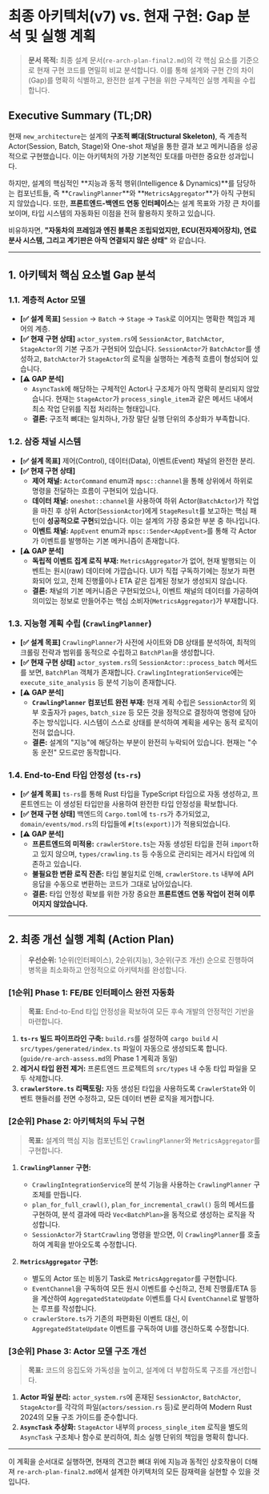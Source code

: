 # 최종 아키텍처(v7) vs. 현재 구현: Gap 분석 및 실행 계획

> **문서 목적:** 최종 설계 문서(`re-arch-plan-final2.md`)의 각 핵심 요소를 기준으로 현재 구현 코드를 면밀히 비교 분석합니다. 이를 통해 설계와 구현 간의 차이(Gap)를 명확히 식별하고, 완전한 설계 구현을 위한 구체적인 실행 계획을 수립합니다.

## Executive Summary (TL;DR)

현재 `new_architecture`는 설계의 **구조적 뼈대(Structural Skeleton)**, 즉 계층적 Actor(Session, Batch, Stage)와 One-shot 채널을 통한 결과 보고 메커니즘을 성공적으로 구현했습니다. 이는 아키텍처의 가장 기본적인 토대를 마련한 중요한 성과입니다.

하지만, 설계의 핵심적인 **지능과 동적 행위(Intelligence & Dynamics)**를 담당하는 컴포넌트들, 즉 **`CrawlingPlanner`**와 **`MetricsAggregator`**가 아직 구현되지 않았습니다. 또한, **프론트엔드-백엔드 연동 인터페이스**는 설계 목표와 가장 큰 차이를 보이며, 타입 시스템의 자동화된 이점을 전혀 활용하지 못하고 있습니다.

비유하자면, **"자동차의 프레임과 엔진 블록은 조립되었지만, ECU(전자제어장치), 연료분사 시스템, 그리고 계기판은 아직 연결되지 않은 상태"** 와 같습니다.

---

## 1. 아키텍처 핵심 요소별 Gap 분석

### 1.1. 계층적 Actor 모델

-   **[✅ 설계 목표]** `Session` → `Batch` → `Stage` → `Task`로 이어지는 명확한 책임과 제어의 계층.
-   **[✅ 현재 구현 상태]** `actor_system.rs`에 `SessionActor`, `BatchActor`, `StageActor`의 기본 구조가 구현되어 있습니다. `SessionActor`가 `BatchActor`를 생성하고, `BatchActor`가 `StageActor`의 로직을 실행하는 계층적 흐름이 형성되어 있습니다.
-   **[⚠️ GAP 분석]**
    -   `AsyncTask`에 해당하는 구체적인 Actor나 구조체가 아직 명확히 분리되지 않았습니다. 현재는 `StageActor`가 `process_single_item`과 같은 메서드 내에서 최소 작업 단위를 직접 처리하는 형태입니다.
    -   **결론:** 구조적 뼈대는 일치하나, 가장 말단 실행 단위의 추상화가 부족합니다.

### 1.2. 삼중 채널 시스템

-   **[✅ 설계 목표]** 제어(Control), 데이터(Data), 이벤트(Event) 채널의 완전한 분리.
-   **[✅ 현재 구현 상태]**
    -   **제어 채널:** `ActorCommand` enum과 `mpsc::channel`을 통해 상위에서 하위로 명령을 전달하는 흐름이 구현되어 있습니다.
    -   **데이터 채널:** `oneshot::channel`을 사용하여 하위 Actor(`BatchActor`)가 작업을 마친 후 상위 Actor(`SessionActor`)에게 `StageResult`를 보고하는 핵심 패턴이 **성공적으로 구현**되었습니다. 이는 설계의 가장 중요한 부분 중 하나입니다.
    -   **이벤트 채널:** `AppEvent` enum과 `mpsc::Sender<AppEvent>`를 통해 각 Actor가 이벤트를 발행하는 기본 메커니즘이 존재합니다.
-   **[⚠️ GAP 분석]**
    -   **독립적 이벤트 집계 로직 부재:** `MetricsAggregator`가 없어, 현재 발행되는 이벤트는 원시(raw) 데이터에 가깝습니다. UI가 직접 구독하기에는 정보가 파편화되어 있고, 전체 진행률이나 ETA 같은 집계된 정보가 생성되지 않습니다.
    -   **결론:** 채널의 기본 메커니즘은 구현되었으나, 이벤트 채널의 데이터를 가공하여 의미있는 정보로 만들어주는 핵심 소비자(`MetricsAggregator`)가 부재합니다.

### 1.3. 지능형 계획 수립 (`CrawlingPlanner`)

-   **[✅ 설계 목표]** `CrawlingPlanner`가 사전에 사이트와 DB 상태를 분석하여, 최적의 크롤링 전략과 범위를 동적으로 수립하고 `BatchPlan`을 생성합니다.
-   **[✅ 현재 구현 상태]** `actor_system.rs`의 `SessionActor::process_batch` 메서드를 보면, `BatchPlan` 객체가 존재합니다. `CrawlingIntegrationService`에는 `execute_site_analysis` 등 분석 기능이 존재합니다.
-   **[⚠️ GAP 분석]**
    -   **`CrawlingPlanner` 컴포넌트 완전 부재:** 현재 계획 수립은 `SessionActor`의 외부 호출자가 `pages`, `batch_size` 등 모든 것을 정적으로 결정하여 명령에 담아주는 방식입니다. 시스템이 스스로 상태를 분석하여 계획을 세우는 동적 로직이 전혀 없습니다.
    -   **결론:** 설계의 "지능"에 해당하는 부분이 완전히 누락되어 있습니다. 현재는 "수동 운전" 모드로만 동작합니다.

### 1.4. End-to-End 타입 안정성 (`ts-rs`)

-   **[✅ 설계 목표]** `ts-rs`를 통해 Rust 타입을 TypeScript 타입으로 자동 생성하고, 프론트엔드는 이 생성된 타입만을 사용하여 완전한 타입 안정성을 확보합니다.
-   **[✅ 현재 구현 상태]** 백엔드의 `Cargo.toml`에 `ts-rs`가 추가되었고, `domain/events/mod.rs`의 타입들에 `#[ts(export)]`가 적용되었습니다.
-   **[⚠️ GAP 분석]**
    -   **프론트엔드의 미적용:** `crawlerStore.ts`는 자동 생성된 타입을 전혀 `import`하고 있지 않으며, `types/crawling.ts` 등 수동으로 관리되는 레거시 타입에 의존하고 있습니다.
    -   **불필요한 변환 로직 잔존:** 타입 불일치로 인해, `crawlerStore.ts` 내부에 API 응답을 수동으로 변환하는 코드가 그대로 남아있습니다.
    -   **결론:** 타입 안정성 확보를 위한 가장 중요한 **프론트엔드 연동 작업이 전혀 이루어지지 않았습니다.**

---

## 2. 최종 개선 실행 계획 (Action Plan)

> **우선순위:** 1순위(인터페이스), 2순위(지능), 3순위(구조 개선) 순으로 진행하여 병목을 최소화하고 안정적으로 아키텍처를 완성합니다.

### **[1순위] Phase 1: FE/BE 인터페이스 완전 자동화**

> **목표:** End-to-End 타입 안정성을 확보하여 모든 후속 개발의 안정적인 기반을 마련합니다.

1.  **`ts-rs` 빌드 파이프라인 구축:** `build.rs`를 설정하여 `cargo build` 시 `src/types/generated/index.ts` 파일이 자동으로 생성되도록 합니다. (`guide/re-arch-assess.md`의 Phase 1 계획과 동일)
2.  **레거시 타입 완전 제거:** 프론트엔드 프로젝트의 `src/types` 내 수동 타입 파일을 모두 삭제합니다.
3.  **`crawlerStore.ts` 리팩토링:** 자동 생성된 타입을 사용하도록 `CrawlerState`와 이벤트 핸들러를 전면 수정하고, 모든 데이터 변환 로직을 제거합니다.

### **[2순위] Phase 2: 아키텍처의 두뇌 구현**

> **목표:** 설계의 핵심 지능 컴포넌트인 `CrawlingPlanner`와 `MetricsAggregator`를 구현합니다.

1.  **`CrawlingPlanner` 구현:**
    -   `CrawlingIntegrationService`의 분석 기능을 사용하는 `CrawlingPlanner` 구조체를 만듭니다.
    -   `plan_for_full_crawl()`, `plan_for_incremental_crawl()` 등의 메서드를 구현하여, 분석 결과에 따라 `Vec<BatchPlan>`을 동적으로 생성하는 로직을 작성합니다.
    -   `SessionActor`가 `StartCrawling` 명령을 받으면, 이 `CrawlingPlanner`를 호출하여 계획을 받아오도록 수정합니다.

2.  **`MetricsAggregator` 구현:**
    -   별도의 Actor 또는 비동기 Task로 `MetricsAggregator`를 구현합니다.
    -   `EventChannel`을 구독하여 모든 원시 이벤트를 수신하고, 전체 진행률/ETA 등을 계산하여 `AggregatedStateUpdate` 이벤트를 다시 `EventChannel`로 발행하는 루프를 작성합니다.
    -   `crawlerStore.ts`가 기존의 파편화된 이벤트 대신, 이 `AggregatedStateUpdate` 이벤트를 구독하여 UI를 갱신하도록 수정합니다.

### **[3순위] Phase 3: Actor 모델 구조 개선**

> **목표:** 코드의 응집도와 가독성을 높이고, 설계에 더 부합하도록 구조를 개선합니다.

1.  **Actor 파일 분리:** `actor_system.rs`에 혼재된 `SessionActor`, `BatchActor`, `StageActor`를 각각의 파일(`actors/session.rs` 등)로 분리하여 Modern Rust 2024의 모듈 구조 가이드를 준수합니다.
2.  **`AsyncTask` 추상화:** `StageActor` 내부의 `process_single_item` 로직을 별도의 `AsyncTask` 구조체나 함수로 분리하여, 최소 실행 단위의 책임을 명확히 합니다.

---

이 계획을 순서대로 실행하면, 현재의 견고한 뼈대 위에 지능과 동적인 상호작용이 더해져 `re-arch-plan-final2.md`에서 설계한 아키텍처의 모든 잠재력을 실현할 수 있을 것입니다.
